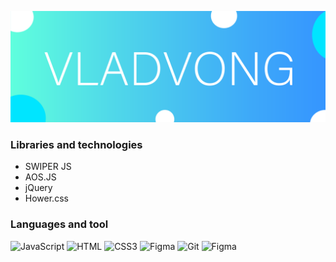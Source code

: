 ![Текст с описанием картинки](/img/NEWLOGO3.svg)
### Libraries and technologies 
* SWIPER JS 
* AOS.JS
* jQuery 
* Hower.css
### Languages and tool
![JavaScript](https://img.shields.io/badge/-JavaScript-E9E8E8?style=for-the-badge&logo=JavaScript)
![HTML](https://img.shields.io/badge/-HTML_5-E9E8E8?style=for-the-badge&logo=HTML5)
![CSS3](https://img.shields.io/badge/-CSS_3-0071FC?style=for-the-badge&logo=CSS3)
![Figma](https://img.shields.io/badge/-Figma-E9E8E8?style=for-the-badge&logo=FIGMA)
![Git](https://img.shields.io/badge/-Git-E9E8E8?style=for-the-badge&logo=Git)
![Figma](https://img.shields.io/badge/-Bootstrap-E9E8E8?style=for-the-badge&logo=Bootstrap)

